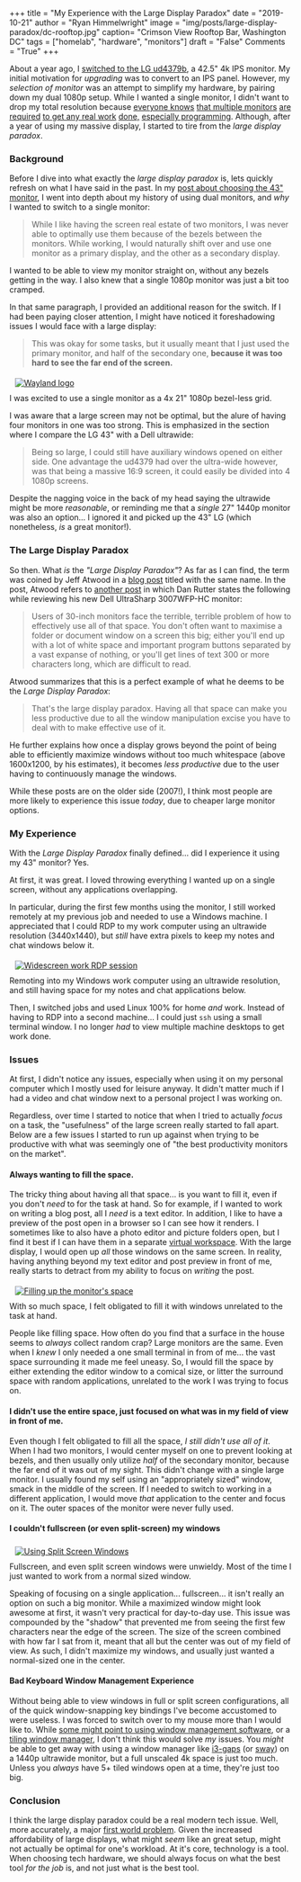 +++
title  = "My Experience with the Large Display Paradox"
date   = "2019-10-21"
author = "Ryan Himmelwright"
image  = "img/posts/large-display-paradox/dc-rooftop.jpg"
caption= "Crimson View Rooftop Bar, Washington DC"
tags   = ["homelab", "hardware", "monitors"]
draft  = "False"
Comments = "True"
+++

About a year ago, I [switched to the LG ud4379b](/post/new-lgud4379b/), a 42.5"
4k IPS monitor. My initial motivation for *upgrading* was to convert to an IPS
panel. However, my *selection of monitor* was an attempt to simplify my
hardware, by pairing down my dual 1080p setup. While I wanted a single monitor,
I didn't want to drop my total resolution because [everyone
knows](https://www.pcmag.com/feature/336710/13-eye-popping-home-office-setups/10)
[that multiple
monitors](https://www.techradar.com/news/5-reasons-you-need-dual-monitors-in-2017)
[are
required](https://www.lifewire.com/boost-productivity-with-a-second-monitor-2377817)
[to get any real
work](https://www.business.com/articles/increasing-productivity-how-dual-monitors-can-save-you-time-and-money/)
[done,](https://www.howtogeek.com/174452/beginner-geek-how-to-use-multiple-monitors-to-be-more-productive/)
[especially programming](https://www.entrepreneur.com/article/322640).
Although, after a year of using my massive display, I started to tire from the
*large display paradox*.

<!--more-->

### Background

Before I dive into what exactly the *large display paradox* is, lets quickly
refresh on what I have said in the past. In my [post about choosing the 43"
monitor](/post/new-lgud4379b/), I went into depth about my history of using dual
monitors, and *why* I wanted to switch to a single monitor:

>While I like having the screen real estate of two monitors, I was never able to optimally use them because of the bezels between the monitors. While working, I would naturally shift over and use one monitor as a primary display, and the other as a secondary display.

I wanted to be able to view my monitor straight on, without any
bezels getting in the way. I also knew that a single 1080p monitor was just a
bit too cramped.

In that same paragraph, I provided an additional reason for the switch. If I
had been paying closer attention, I might have noticed it
foreshadowing issues I would face with a large display:

>This was okay for some tasks, but it usually meant that I just used the primary monitor, and half of the secondary one, __because it was too hard to see the far end of the screen.__


<a href="/img/posts/large-display-paradox/4-monitors.jpg">
<img alt="Wayland logo" src="/img/posts/large-display-paradox/4-monitors.jpg" style="max-width: 100%; padding: 5px 15px 10px 10px"/></a>
<div class="caption">I was excited to use a single monitor as a 4x 21" 1080p bezel-less
grid.</div>

I was aware that a large screen may not be optimal, but the alure of having
four monitors in one was too strong. This is emphasized in the section where I
compare the LG 43" with a Dell ultrawide:

>Being so large, I could still have auxiliary windows opened on either side. One advantage the ud4379 had over the ultra-wide however, was that being a massive 16:9 screen, it could easily be divided into 4 1080p screens.

Despite the nagging voice in the back of my head saying the ultrawide might be
more *reasonable*, or reminding me that a *single* 27" 1440p monitor was also an
option... I ignored it and picked up the 43" LG (which nonetheless, *is* a great
monitor!).


### The Large Display Paradox

So then. What *is* the *"Large Display Paradox"*? As far as I can find, the
term was coined by Jeff Atwood in a [blog
post](https://blog.codinghorror.com/the-large-display-paradox/) titled with the
same name. In the post, Atwood refers to [another
post](http://www.dansdata.com/3007wfp-hc.htm) in which Dan Rutter states the
following while reviewing his new Dell UltraSharp 3007WFP-HC monitor:

>Users of 30-inch monitors face the terrible, terrible problem of how to
effectively use all of that space. You don't often want to maximise a folder or
document window on a screen this big; either you'll end up with a lot of white
space and important program buttons separated by a vast expanse of nothing, or
you'll get lines of text 300 or more characters long, which are difficult to
read.


Atwood summarizes that this is a perfect example of what he deems to be the
*Large Display Paradox*:

>That's the large display paradox. Having all that space can make you less
productive due to all the window manipulation excise you have to deal with to
make effective use of it.

He further explains how once a display grows beyond the point of being able to
efficiently maximize windows without too much whitespace (above 1600x1200, by
his estimates), it becomes *less productive* due to the user having to
continuously manage the windows.

While these posts are on the older side (2007!), I think most people are more
likely to experience this issue *today*, due to cheaper large monitor options.

### My Experience

With the *Large Display Paradox* finally defined... did I experience it using
my 43" monitor? Yes.

At first, it was great. I loved throwing everything I wanted up on a single
screen, without any applications overlapping.

In particular, during the first few months using the monitor, I still worked
remotely at my previous job and needed to use a Windows machine. I appreciated
that I could RDP to my work computer using an ultrawide resolution (3440x1440),
but *still* have extra pixels to keep my notes and chat windows below it.

<a href="/img/posts/large-display-paradox/work-widescreen.jpg">
<img alt="Widescreen work RDP session" src="/img/posts/large-display-paradox/work-widescreen.jpg" style="max-width: 100%; padding: 5px 15px 10px 10px"/></a>
<div class="caption">Remoting into my Windows work computer using an ultrawide
resolution, and still having space for my notes and chat applications below.</div>

Then, I switched jobs and used Linux 100% for home *and* work. Instead of
having to RDP into a second machine... I could just `ssh` using a small
terminal window. I no longer *had* to view multiple machine desktops to get work
done.

### Issues

At first, I didn't notice any issues, especially when using it on my personal
computer which I mostly used for leisure anyway. It didn't matter much if I had
a video and chat window next to a personal project I was working on.

Regardless, over time I started to notice that when  I tried to actually *focus* on a
task, the "usefulness" of the large screen really started to fall apart. Below
are a few issues I started to run up against when trying to be productive with
what was seemingly one of "the best productivity monitors on the market".

#### Always wanting to fill the space.

The tricky thing about having all that space... is you want to fill it, even if
you don't *need* to for the task at hand. So for example, if I wanted to work
on writing a blog post, all I *need* is a text editor. In addition, I like to
have a preview of the post open in a browser so I can see how it renders.  I
sometimes like to also have a photo editor and picture folders open, but I find
it best if I can have them in a separate [virtual
workspace](https://en.wikipedia.org/wiki/Virtual_workplace). With the large
display, I would open up *all* those windows on the same screen. In reality,
having anything beyond my text editor and post preview in front of me, really
starts to detract from my ability to focus on *writing* the post.

<a href="/img/posts/large-display-paradox/filling-space.jpg">
<img alt="Filling up the monitor's space" src="/img/posts/large-display-paradox/filling-space.jpg" style="max-width: 100%; padding: 5px 15px 10px 10px"/></a>
<div class="caption">With so much space, I felt obligated to fill it with
windows unrelated to the task at hand.</div>

People like filling space. How often do you find that a
surface in the house seems to *always* collect random crap? Large
monitors are the same. Even when I *knew* I only needed a one small terminal
in from of me... the vast space surrounding it made me feel uneasy. So, I
would fill the space by either extending the editor window to a comical size,
or litter the surround space with random applications, unrelated to the work I
was trying to focus on.

#### I didn't use the entire space, just focused on what was in my field of view in front of me.

Even though I felt obligated to fill all the space, *I still didn't use all of
it*. When I had two monitors, I would center myself on one to prevent looking at
bezels, and then usually only utilize *half* of the secondary monitor, because
the far end of it was out of my sight. This didn't change with a single large
monitor. I usually found my self using an "appropriately sized" window, smack
in the middle of the screen. If I needed to switch to working in a different
application, I would move *that* application to the center and focus on it. The
outer spaces of the monitor were never fully used.

#### I couldn't fullscreen (or even split-screen) my windows

<a href="/img/posts/large-display-paradox/split-screen.png">
<img alt="Using Split Screen Windows" src="/img/posts/large-display-paradox/split-screen.png" style="max-width: 100%; padding: 5px 15px 10px 10px"/></a>
<div class="caption">Fullscreen, and even split screen windows were unwieldy.
Most of the time I just wanted to work from a normal sized window.</div>

Speaking of focusing on a single application... fullscreen... it isn't really
an option on such a big monitor. While a maximized window might look awesome at
first, it wasn't very practical for day-to-day use. This issue was compounded
by the "shadow" that prevented me from seeing the first few characters near the
edge of the screen. The size of the screen combined with how far I sat from it,
meant that all but the center was out of my field of view. As such, I didn't
maximize my windows, and usually just wanted a normal-sized one in the center.

#### Bad Keyboard Window Management Experience

Without being able to view windows in full or split screen configurations, all
of the quick window-snapping key bindings I've become accustomed to were
useless.  I was forced to switch over to my mouse more than I would like to.
While [some might point to using window management
software](https://www.youtube.com/watch?v=DuIK-NuN3aY), or a [tiling window
manager](https://web.archive.org/web/20180320052505/http://www.jonblack.me/large-display-paradox-resolved/), I don't think
this would solve *my* issues. You *might* be able to get away with using a
window manager like [i3-gaps](https://github.com/Airblader/i3) (or
[sway](https://github.com/swaywm/sway)) on a 1440p ultrawide monitor, but a
full unscaled 4k space is just too much. Unless you *always* have 5+ tiled
windows open at a time, they're just too big.



### Conclusion
I think the large display paradox could be a real modern tech issue. Well, more
accurately, a major [first world
problem](https://en.wikipedia.org/wiki/First_World_problem). Given the
increased affordability of large displays, what might *seem* like an great setup,
might not actually be optimal for one's workload. At it's core, technology
is a tool. When choosing tech hardware, we should always focus on what
the best tool *for the job* is, and not just what is the best tool.
